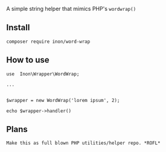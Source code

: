A simple string helper that mimics PHP's `wordwrap()`

Install
-------

```
composer require inon/word-wrap
```

How to use
----------

```
use  Inon\Wrapper\WordWrap;

...


$wrapper = new WordWrap('lorem ipsum', 2);

echo $wrapper->handler()

```



Plans
----------
```
Make this as full blown PHP utilities/helper repo. *ROFL*
```
